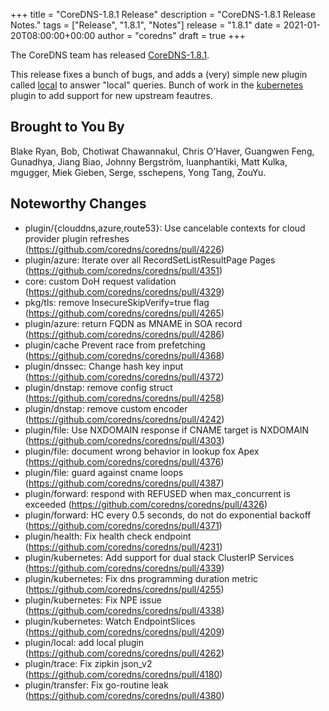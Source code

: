 +++
title = "CoreDNS-1.8.1 Release"
description = "CoreDNS-1.8.1 Release Notes."
tags = ["Release", "1.8.1", "Notes"]
release = "1.8.1"
date = 2021-01-20T08:00:00+00:00
author = "coredns"
draft = true
+++

The CoreDNS team has released
[CoreDNS-1.8.1](https://github.com/coredns/coredns/releases/tag/v1.8.1).

This release fixes a bunch of bugs, and adds a (very) simple new plugin
called [local](https://coredns.io/plugins/local/) to answer "local" queries. Bunch of work in
the [kubernetes](https://coredns.io/plugins/kubernetes) plugin to add support for new upstream
feautres.

## Brought to You By

Blake Ryan, Bob, Chotiwat Chawannakul, Chris O'Haver, Guangwen Feng, Gunadhya, Jiang Biao, Johnny
Bergström, luanphantiki, Matt Kulka, mgugger, Miek Gieben, Serge, sschepens, Yong Tang, ZouYu.

## Noteworthy Changes

* plugin/{clouddns,azure,route53}: Use cancelable contexts for cloud provider plugin refreshes (https://github.com/coredns/coredns/pull/4226)
* plugin/azure: Iterate over all RecordSetListResultPage Pages (https://github.com/coredns/coredns/pull/4351)
* core: custom DoH request validation (https://github.com/coredns/coredns/pull/4329)
* pkg/tls: remove InsecureSkipVerify=true flag (https://github.com/coredns/coredns/pull/4265)
* plugin/azure: return FQDN as MNAME in SOA record (https://github.com/coredns/coredns/pull/4286)
* plugin/cache Prevent race from prefetching (https://github.com/coredns/coredns/pull/4368)
* plugin/dnssec: Change hash key input (https://github.com/coredns/coredns/pull/4372)
* plugin/dnstap: remove config struct (https://github.com/coredns/coredns/pull/4258)
* plugin/dnstap: remove custom encoder (https://github.com/coredns/coredns/pull/4242)
* plugin/file: Use NXDOMAIN response if CNAME target is NXDOMAIN (https://github.com/coredns/coredns/pull/4303)
* plugin/file: document wrong behavior in lookup fox Apex (https://github.com/coredns/coredns/pull/4376)
* plugin/file: guard against cname loops (https://github.com/coredns/coredns/pull/4387)
* plugin/forward: respond with REFUSED when max_concurrent is exceeded (https://github.com/coredns/coredns/pull/4326)
* plugin/forward: HC every 0.5 seconds, do not do exponential backoff (https://github.com/coredns/coredns/pull/4371)
* plugin/health: Fix health check endpoint (https://github.com/coredns/coredns/pull/4231)
* plugin/kubernetes: Add support for dual stack ClusterIP Services (https://github.com/coredns/coredns/pull/4339)
* plugin/kubernetes: Fix dns programming duration metric (https://github.com/coredns/coredns/pull/4255)
* plugin/kubernetes: Fix NPE issue (https://github.com/coredns/coredns/pull/4338)
* plugin/kubernetes: Watch EndpointSlices (https://github.com/coredns/coredns/pull/4209)
* plugin/local: add local plugin (https://github.com/coredns/coredns/pull/4262)
* plugin/trace: Fix zipkin json_v2 (https://github.com/coredns/coredns/pull/4180)
* plugin/transfer: Fix go-routine leak (https://github.com/coredns/coredns/pull/4380)
